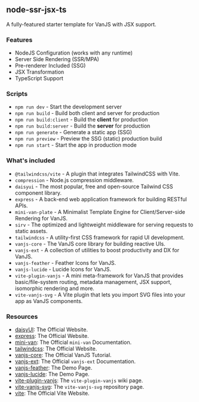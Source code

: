 ## node-ssr-jsx-ts

A fully-featured starter template for VanJS with JSX support.

### Features

- NodeJS Configuration (works with any runtime)
- Server Side Rendering (SSR/MPA)
- Pre-renderer Included (SSG)
- JSX Transformation
- TypeScript Support

### Scripts

- `npm run dev` - Start the development server
- `npm run build` - Build both client and server for production
- `npm run build:client` - Build the **client** for production
- `npm run build:server` - Build the **server** for production
- `npm run generate` - Generate a static app (SSG)
- `npm run preview` - Preview the SSG (static) production build
- `npm run start` - Start the app in production mode

### What's included

- `@tailwindcss/vite` - A plugin that integrates TailwindCSS with Vite.
- `compression` - Node.js compression middleware.
- `daisyui` - The most popular, free and open-source Tailwind CSS component
  library.
- `express` - A back-end web application framework for building RESTful APIs.
- `mini-van-plate` - A Minimalist Template Engine for Client/Server-side
  Rendering for VanJS.
- `sirv` - The optimized and lightweight middleware for serving requests to
  static assets.
- `tailwindcss` - A utility-first CSS framework for rapid UI development.
- `vanjs-core` - The VanJS core library for building reactive UIs.
- `vanjs-ext` - A collection of utilities to boost productivity and DX for
  VanJS.
- `vanjs-feather` - Feather Icons for VanJS.
- `vanjs-lucide` - Lucide Icons for VanJS.
- `vite-plugin-vanjs` - A mini meta-framework for VanJS that provides
  basic/file-system routing, metadata management, JSX support, isomorphic
  rendering and more.
- `vite-vanjs-svg` - A Vite plugin that lets you import SVG files into your app
  as VanJS components.

### Resources

- [daisyUI](https://daisyui.com): The Official Website.
- [express](https://expressjs.com/): The Official Website.
- [mini-van](https://vanjs.org/minivan): The Official `mini-van` Documentation.
- [tailwindcss](https://tailwindcss.com/): The Official Website.
- [vanjs-core](https://vanjs.org/tutorial): The Official VanJS Tutorial.
- [vanjs-ext](https://vanjs.org/x): The Official `vanjs-ext` Documentation.
- [vanjs-feather](https://thednp.github.io/vanjs-feather/): The Demo Page.
- [vanjs-lucide](https://thednp.github.io/vanjs-lucide/): The Demo Page.
- [vite-plugin-vanjs](https://github.com/thednp/vite-plugin-vanjs/wiki): The
  `vite-plugin-vanjs` wiki page.
- [vite-vanjs-svg](https://github.com/thednp/vite-vanjs-svg): The
  `vite-vanjs-svg` repository page.
- [vite](https://vite.dev): The Official Vite Website.
